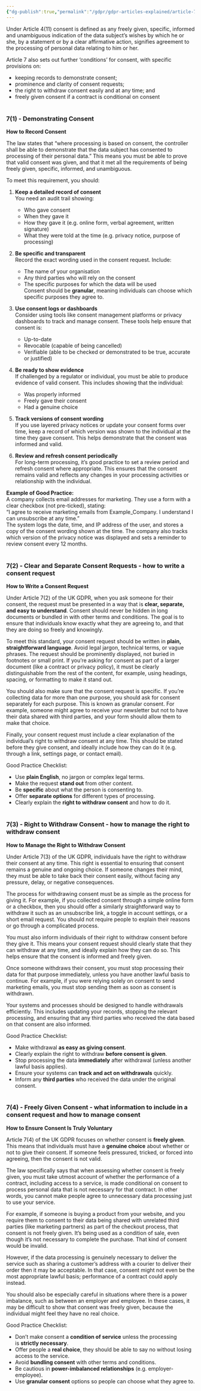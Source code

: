 ```yaml
---
{"dg-publish":true,"permalink":"/gdpr/gdpr-articles-explained/article-7-conditions-for-consent/","title":["Article 7 - Conditions for consent"]}
---
```


Under Article 4(11) consent is defined as any freely given, specific, informed and unambiguous indication of the data subject’s wishes by which he or she, by a statement or by a clear affirmative action, signifies agreement to the processing of personal data relating to him or her.

Article 7 also sets out further ‘conditions’ for consent, with specific provisions on:
- keeping records to demonstrate consent;
- prominence and clarity of consent requests;
- the right to withdraw consent easily and at any time; and
- freely given consent if a contract is conditional on consent
<br><br>
### 7(1) - Demonstrating Consent 

**How to Record Consent**

The law states that “where processing is based on consent, the controller shall be able to demonstrate that the data subject has consented to processing of their personal data.” This means you must be able to prove that valid consent was given, and that it met all the requirements of being freely given, specific, informed, and unambiguous.

To meet this requirement, you should:

1. **Keep a detailed record of consent**  
    You need an audit trail showing:
    - Who gave consent
    - When they gave it
    - How they gave it (e.g. online form, verbal agreement, written signature)
    - What they were told at the time (e.g. privacy notice, purpose of processing)
    
2. **Be specific and transparent**  
    Record the exact wording used in the consent request. Include:
    - The name of your organisation
    - Any third parties who will rely on the consent
    - The specific purposes for which the data will be used  
        Consent should be **granular**, meaning individuals can choose which specific purposes they agree to.
    
3. **Use consent logs or dashboards**  
    Consider using tools like consent management platforms or privacy dashboards to track and manage consent. These tools help ensure that consent is:
    - Up-to-date
    - Revocable (capable of being cancelled)
    - Verifiable (able to be checked or demonstrated to be true, accurate or justified)
    
4. **Be ready to show evidence**  
    If challenged by a regulator or individual, you must be able to produce evidence of valid consent. This includes showing that the individual:
    - Was properly informed
    - Freely gave their consent
    - Had a genuine choice
    
5. **Track versions of consent wording**  
    If you use layered privacy notices or update your consent forms over time, keep a record of which version was shown to the individual at the time they gave consent. This helps demonstrate that the consent was informed and valid.
    
6. **Review and refresh consent periodically**  
    For long-term processing, it’s good practice to set a review period and refresh consent where appropriate. This ensures that the consent remains valid and reflects any changes in your processing activities or relationship with the individual.
    

**Example of Good Practice:**  
A company collects email addresses for marketing. They use a form with a clear checkbox (not pre-ticked), stating:  
“I agree to receive marketing emails from Example_Company. I understand I can unsubscribe at any time.”  
The system logs the date, time, and IP address of the user, and stores a copy of the consent wording shown at the time. The company also tracks which version of the privacy notice was displayed and sets a reminder to review consent every 12 months.
<br><br>
### 7(2) - Clear and Separate Consent Requests - how to write a consent request

**How to Write a Consent Request**

Under Article 7(2) of the UK GDPR, when you ask someone for their consent, the request must be presented in a way that is **clear, separate, and easy to understand**. Consent should never be hidden in long documents or bundled in with other terms and conditions. The goal is to ensure that individuals know exactly what they are agreeing to, and that they are doing so freely and knowingly.

To meet this standard, your consent request should be written in **plain, straightforward language**. Avoid legal jargon, technical terms, or vague phrases. The request should be prominently displayed, not buried in footnotes or small print. If you’re asking for consent as part of a larger document (like a contract or privacy policy), it must be clearly distinguishable from the rest of the content, for example, using headings, spacing, or formatting to make it stand out.

You should also make sure that the consent request is specific. If you’re collecting data for more than one purpose, you should ask for consent separately for each purpose. This is known as granular consent. For example, someone might agree to receive your newsletter but not to have their data shared with third parties, and your form should allow them to make that choice.

Finally, your consent request must include a clear explanation of the individual’s right to withdraw consent at any time. This should be stated before they give consent, and ideally include how they can do it (e.g. through a link, settings page, or contact email).

Good Practice Checklist:
- Use **plain English**, no jargon or complex legal terms.
- Make the request **stand out** from other content.
- Be **specific** about what the person is consenting to.
- Offer **separate options** for different types of processing.
- Clearly explain the **right to withdraw consent** and how to do it.
<br><br>
### 7(3) - Right to Withdraw Consent - how to manage the right to withdraw consent

**How to Manage the Right to Withdraw Consent**

Under Article 7(3) of the UK GDPR, individuals have the right to withdraw their consent at any time. This right is essential to ensuring that consent remains a genuine and ongoing choice. If someone changes their mind, they must be able to take back their consent easily, without facing any pressure, delay, or negative consequences.

The process for withdrawing consent must be as simple as the process for giving it. For example, if you collected consent through a simple online form or a checkbox, then you should offer a similarly straightforward way to withdraw it such as an unsubscribe link, a toggle in account settings, or a short email request. You should not require people to explain their reasons or go through a complicated process.

You must also inform individuals of their right to withdraw consent before they give it. This means your consent request should clearly state that they can withdraw at any time, and ideally explain how they can do so. This helps ensure that the consent is informed and freely given.

Once someone withdraws their consent, you must stop processing their data for that purpose immediately, unless you have another lawful basis to continue. For example, if you were relying solely on consent to send marketing emails, you must stop sending them as soon as consent is withdrawn.

Your systems and processes should be designed to handle withdrawals efficiently. This includes updating your records, stopping the relevant processing, and ensuring that any third parties who received the data based on that consent are also informed.

Good Practice Checklist:
- Make withdrawal **as easy as giving consent**.
- Clearly explain the right to withdraw **before consent is given**.
- Stop processing the data **immediately** after withdrawal (unless another lawful basis applies).
- Ensure your systems can **track and act on withdrawals** quickly.
- Inform any **third parties** who received the data under the original consent.
<br><br>
### 7(4) - Freely Given Consent - what information to include in a consent request and how to manage consent

**How to Ensure Consent Is Truly Voluntary**

Article 7(4) of the UK GDPR focuses on whether consent is **freely given**. This means that individuals must have a **genuine choice** about whether or not to give their consent. If someone feels pressured, tricked, or forced into agreeing, then the consent is not valid.

The law specifically says that when assessing whether consent is freely given, you must take utmost account of whether the performance of a contract, including access to a service, is made conditional on consent to process personal data that is not necessary for that contract. In other words, you cannot make people agree to unnecessary data processing just to use your service.

For example, if someone is buying a product from your website, and you require them to consent to their data being shared with unrelated third parties (like marketing partners) as part of the checkout process, that consent is not freely given. It’s being used as a condition of sale, even though it’s not necessary to complete the purchase. That kind of consent would be invalid.

However, if the data processing is genuinely necessary to deliver the service such as sharing a customer’s address with a courier to deliver their order then it may be acceptable. In that case, consent might not even be the most appropriate lawful basis; performance of a contract could apply instead.

You should also be especially careful in situations where there is a power imbalance, such as between an employer and employee. In these cases, it may be difficult to show that consent was freely given, because the individual might feel they have no real choice.

Good Practice Checklist:
- Don’t make consent a **condition of service** unless the processing is **strictly necessary**.
- Offer people a **real choice**, they should be able to say no without losing access to the service.
- Avoid **bundling consent** with other terms and conditions.
- Be cautious in **power-imbalanced relationships** (e.g. employer-employee).
- Use **granular consent** options so people can choose what they agree to.